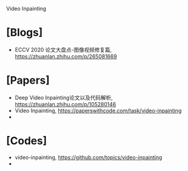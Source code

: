  Video Inpainting
 
 # [Blogs]
 + ECCV 2020 论文大盘点-图像视频修复篇, https://zhuanlan.zhihu.com/p/265081669

# [Papers]
+ Deep Video Inpainting论文以及代码解析, https://zhuanlan.zhihu.com/p/105280146
+ Video Inpainting, https://paperswithcode.com/task/video-inpainting
+ 

# [Codes]
+ video-inpainting, https://github.com/topics/video-inpainting
+ 
